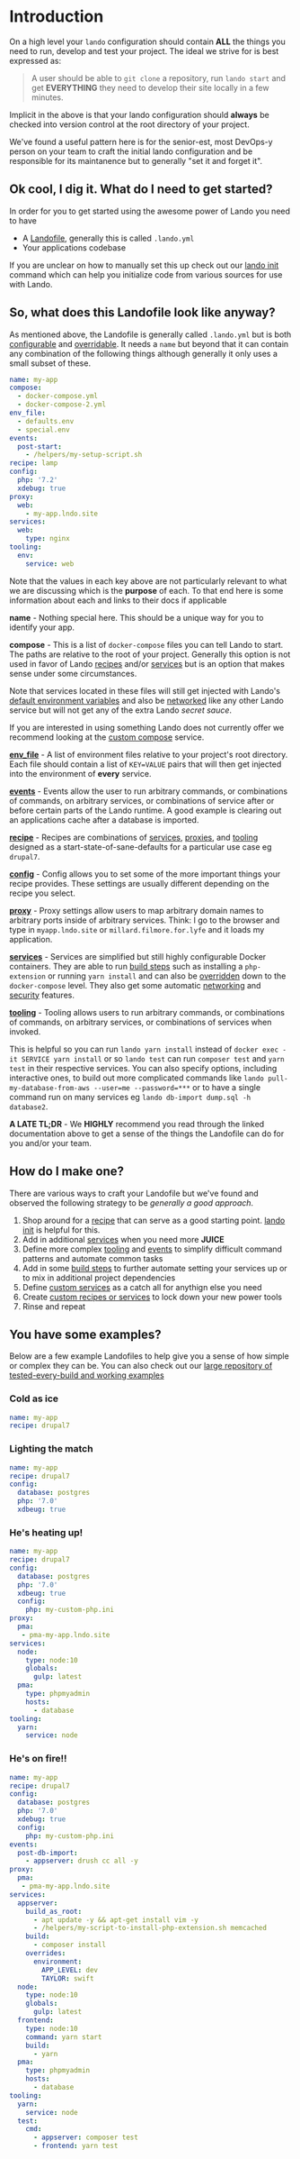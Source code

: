 Introduction
============

On a high level your `lando` configuration should contain **ALL** the things you need to run, develop and test your project. The ideal we strive for is best expressed as:

> A user should be able to `git clone` a repository, run `lando start` and get **EVERYTHING** they need to develop their site locally in a few minutes.

Implicit in the above is that your lando configuration should **always** be checked into version control at the root directory of your project.

We've found a useful pattern here is for the senior-est, most DevOps-y person on your team to craft the initial lando configuration and be responsible for its maintanence but to generally "set it and forget it".

Ok cool, I dig it. What do I need to get started?
-------------------------------------------------

In order for you to get started using the awesome power of Lando you need to have

* A [Landofile](./config/lando.md), generally this is called `.lando.yml`
* Your applications codebase

If you are unclear on how to manually set this up check out our [lando init](./cli/init.md) command which can help you initialize code from various sources for use with Lando.

So, what does this Landofile look like anyway?
----------------------------------------------

As mentioned above, the Landofile is generally called `.lando.yml` but is both [configurable](./config/lando.md) and [overridable](./config/lando.md). It needs a `name` but beyond that it can contain any combination of the following things although generally it only uses a small subset of these.

```yaml
name: my-app
compose:
  - docker-compose.yml
  - docker-compose-2.yml
env_file:
  - defaults.env
  - special.env
events:
  post-start:
    - /helpers/my-setup-script.sh
recipe: lamp
config:
  php: '7.2'
  xdebug: true
proxy:
  web:
    - my-app.lndo.site
services:
  web:
    type: nginx
tooling:
  env:
    service: web
```

Note that the values in each key above are not particularly relevant to what we are discussing which is the **purpose** of each. To that end here is some information about each and links to their docs if applicable

**name** - Nothing special here. This should be a unique way for you to identify your app.

**compose** - This is a list of `docker-compose` files you can tell Lando to start. The paths are relative to the root of your project. Generally this option is not used in favor of Lando [recipes](./config/recipes.md) and/or [services](./config/services.md) but is an option that makes sense under some circumstances.

Note that services located in these files will still get injected with Lando's [default environment variables](./config/env.md#defaults) and also be [networked](./config/networking.md) like any other Lando service but will not get any of the extra Lando *secret sauce*.

If you are interested in using something Lando does not currently offer we recommend looking at the [custom compose](./tutorials/compose.md) service.

**[env_file](./config/env.md#environment-files)** - A list of environment files relative to your project's root directory. Each file should contain a list of `KEY=VALUE` pairs that will then get injected into the environment of **every** service.

**[events](./config/events.md)** - Events allow the user to run arbitrary commands, or combinations of commands, on arbitrary services, or combinations of service after or before certain parts of the Lando runtime. A good example is clearing out an applications cache after a database is imported.

**[recipe](./config/recipes.md)** - Recipes are combinations of [services](./config/services.md), [proxies](./config/proxy.md), and [tooling](./config/tooling.md) designed as a start-state-of-sane-defaults for a particular use case eg `drupal7`.

**[config](./config/recipes.md#configuration)** - Config allows you to set some of the more important things your recipe provides. These settings are usually different depending on the recipe you select.

**[proxy](./config/proxy.md)** - Proxy settings allow users to map arbitrary domain names to arbitrary ports inside of arbitrary services. Think: I go to the browser and type in `myapp.lndo.site` or `millard.filmore.for.lyfe` and it loads my application.

**[services](./config/services.md)** - Services are simplified but still highly configurable Docker containers. They are able to run [build steps](./config/services.md#build-steps) such as installing a `php-extension` or running `yarn install` and can also be [overridden](./config/services.md#overrides) down to the `docker-compose` level. They also get some automatic [networking](./config/networking.md) and [security](./config/security.md) features.

**[tooling](./config/tooling.md)** - Tooling allows users to run arbitrary commands, or combinations of commands, on arbitrary services, or combinations of services when invoked.

This is helpful so you can run `lando yarn install` instead of `docker exec -it SERVICE yarn install` or so `lando test` can run `composer test` and `yarn test` in their respective services. You can also specify options, including interactive ones, to build out more complicated commands like `lando pull-my-database-from-aws --user=me --password=***` or to have a single command run on many services eg `lando db-import dump.sql -h database2`.

**A LATE TL;DR** - We **HIGHLY** recommend you read through the linked documentation above to get a sense of the things the Landofile can do for you and/or your team.

How do I make one?
------------------

There are various ways to craft your Landofile but we've found and observed the following strategy to be *generally a good approach*.

1. Shop around for a [recipe](./config/recipes.md) that can serve as a good starting point. [lando init](./cli/init.md) is helpful for this.
2. Add in additional [services](./config/recipes.md) when you need more **JUICE**
3. Define more complex [tooling](./config/tooling.md) and [events](./config/events.md) to simplify difficult command patterns and automate common tasks
4. Add in some [build steps](./config/services.md#build-steps) to further automate setting your services up or to mix in additional project dependencies
5. Define [custom services](./tutorials/compose.md) as a catch all for anythign else you need
6. Create [custom recipes or services](./dev/plugins.md) to lock down your new power tools
7. Rinse and repeat

You have some examples?
-----------------------

Below are a few example Landofiles to help give you a sense of how simple or complex they can be. You can also check out our [large repository of tested-every-build and working examples](https://github.com/lando/lando/tree/master/examples)

### Cold as ice

```yaml
name: my-app
recipe: drupal7
```

### Lighting the match

```yaml
name: my-app
recipe: drupal7
config:
  database: postgres
  php: '7.0'
  xdbeug: true
```

### He's heating up!

```yaml
name: my-app
recipe: drupal7
config:
  database: postgres
  php: '7.0'
  xdbeug: true
  config:
    php: my-custom-php.ini
proxy:
  pma:
   - pma-my-app.lndo.site
services:
  node:
    type: node:10
    globals:
      gulp: latest
  pma:
    type: phpmyadmin
    hosts:
      - database
tooling:
  yarn:
    service: node
```

### He's on fire!!

```yaml
name: my-app
recipe: drupal7
config:
  database: postgres
  php: '7.0'
  xdebug: true
  config:
    php: my-custom-php.ini
events:
  post-db-import:
    - appserver: drush cc all -y
proxy:
  pma:
   - pma-my-app.lndo.site
services:
  appserver:
    build_as_root:
      - apt update -y && apt-get install vim -y
      - /helpers/my-script-to-install-php-extension.sh memcached
    build:
      - composer install
    overrides:
      environment:
        APP_LEVEL: dev
        TAYLOR: swift
  node:
    type: node:10
    globals:
      gulp: latest
  frontend:
    type: node:10
    command: yarn start
    build:
      - yarn
  pma:
    type: phpmyadmin
    hosts:
      - database
tooling:
  yarn:
    service: node
  test:
    cmd:
      - appserver: composer test
      - frontend: yarn test
```
